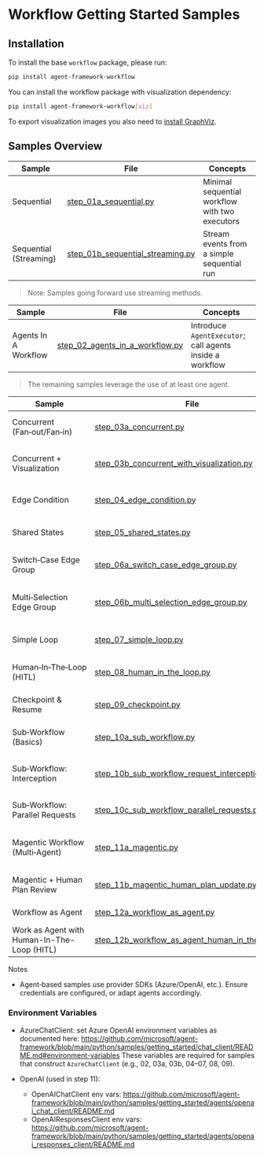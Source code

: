 # Workflow Getting Started Samples

## Installation

To install the base `workflow` package, please run:

```bash
pip install agent-framework-workflow
```

You can install the workflow package with visualization dependency:

```bash
pip install agent-framework-workflow[viz]
```

To export visualization images you also need to [install GraphViz](https://graphviz.org/download/).

## Samples Overview

| Sample | File | Concepts |
|---|---|---|
| Sequential | [step_01a_sequential.py](./step_01a_sequential.py) | Minimal sequential workflow with two executors |
| Sequential (Streaming) | [step_01b_sequential_streaming.py](./step_01b_sequential_streaming.py) | Stream events from a simple sequential run |

> Note: Samples going forward use streaming methods.

| Sample | File | Concepts |
|---|---|---|
| Agents In A Workflow | [step_02_agents_in_a_workflow.py](./step_02_agents_in_a_workflow.py) | Introduce `AgentExecutor`; call agents inside a workflow |

> The remaining samples leverage the use of at least one agent.

| Sample | File | Concepts |
|---|---|---|
| Concurrent (Fan‑out/Fan‑in) | [step_03a_concurrent.py](./step_03a_concurrent.py) | Dispatch to multiple agent executors and aggregate results |
| Concurrent + Visualization | [step_03b_concurrent_with_visualization.py](./step_03b_concurrent_with_visualization.py) | Same as 3a plus `WorkflowViz` (Mermaid/GraphViz) export |
| Edge Condition | [step_04_edge_condition.py](./step_04_edge_condition.py) | Conditional routing based on an agent’s classification |
| Shared States | [step_05_shared_states.py](./step_05_shared_states.py) | Store once in shared state; later read to call a reply agent and finalize |
| Switch‑Case Edge Group | [step_06a_switch_case_edge_group.py](./step_06a_switch_case_edge_group.py) | Switch‑case branching using an agent classifier and `Case/Default` |
| Multi‑Selection Edge Group | [step_06b_multi_selection_edge_group.py](./step_06b_multi_selection_edge_group.py) | Select one or many targets dynamically (subset fan‑out) using an agent classifier |
| Simple Loop | [step_07_simple_loop.py](./step_07_simple_loop.py) | Feedback loop where an agent judges ABOVE/BELOW/MATCHED |
| Human‑In‑The‑Loop (HITL) | [step_08_human_in_the_loop.py](./step_08_human_in_the_loop.py) | Simple request/response prompts to a human (guessing game) |
| Checkpoint & Resume | [step_09_checkpoint.py](./step_09_checkpoint.py) | Create checkpoints, inspect them, and resume from a selected point |
| Sub‑Workflow (Basics) | [step_10a_sub_workflow.py](./step_10a_sub_workflow.py) | Wrap a workflow as an executor and orchestrate sub‑workflows |
| Sub‑Workflow: Interception | [step_10b_sub_workflow_request_interception.py](./step_10b_sub_workflow_request_interception.py) | Intercept/forward requests with `@intercepts_request` and `RequestResponse` |
| Sub‑Workflow: Parallel Requests | [step_10c_sub_workflow_parallel_requests.py](./step_10c_sub_workflow_parallel_requests.py) | Proper multi‑type interception and external forwarding patterns |
| Magentic Workflow (Multi‑Agent) | [step_11a_magentic.py](./step_11a_magentic.py) | Orchestrate multiple agents with Magentic manager and streaming callbacks |
| Magentic + Human Plan Review | [step_11b_magentic_human_plan_update.py](./step_11b_magentic_human_plan_update.py) | Human reviews/updates the plan before execution via request/response |
| Workflow as Agent | [step_12a_workflow_as_agent.py](./step_12a_workflow_as_agent.py) | Wrap a workflow to allow it to behave like an agent |
| Work as Agent with Human-In-The-Loop (HITL) | [step_12b_workflow_as_agent_human_in_the_loop.py](./step_12b_workflow_as_agent_human_in_the_loop.py) | Build on the previous workflow-as-an-agent sample, adding HITL. |

Notes
- Agent‑based samples use provider SDKs (Azure/OpenAI, etc.). Ensure credentials are configured, or adapt agents accordingly.

### Environment Variables

- AzureChatClient: set Azure OpenAI environment variables as documented here:
  https://github.com/microsoft/agent-framework/blob/main/python/samples/getting_started/chat_client/README.md#environment-variables
  These variables are required for samples that construct `AzureChatClient` (e.g., 02, 03a, 03b, 04–07, 08, 09).

- OpenAI (used in step 11):
  - OpenAIChatClient env vars: https://github.com/microsoft/agent-framework/blob/main/python/samples/getting_started/agents/openai_chat_client/README.md
  - OpenAIResponsesClient env vars: https://github.com/microsoft/agent-framework/blob/main/python/samples/getting_started/agents/openai_responses_client/README.md
